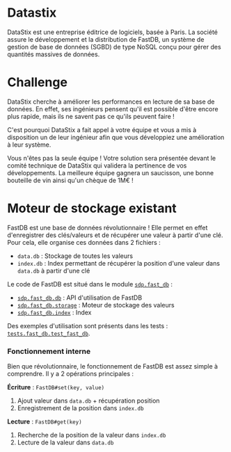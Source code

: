Datastix
==
DataStix est une entreprise éditrice de logiciels, basée à Paris. 
La société assure le développement et la distribution de FastDB, un système de gestion de base de données (SGBD) de type NoSQL conçu pour gérer des quantités massives de données.

# Challenge
DataStix cherche à améliorer les performances en lecture de sa base de données.
En effet, ses ingénieurs pensent qu'il est possible d'être encore plus rapide, mais ils ne savent pas ce qu'ils peuvent faire !

C'est pourquoi DataStix a fait appel à votre équipe et vous a mis à disposition un de leur ingénieur afin que vous développiez une amélioration à leur système.

Vous n'êtes pas la seule équipe ! Votre solution sera présentée devant le comité technique de DataStix qui validera la pertinence de vos développements.
La meilleure équipe gagnera un saucisson, une bonne bouteille de vin ainsi qu'un chèque de 1M€ !

# Moteur de stockage existant
FastDB est une base de données révolutionnaire ! 
Elle permet en effet d'enregistrer des clés/valeurs et de récupérer une valeur à partir d'une clé. Pour cela, elle organise ces données dans 2 fichiers : 
- `data.db` : Stockage de toutes les valeurs
- `index.db` : Index permettant de récupérer la position d'une valeur dans `data.db` à partir d'une clé 

Le code de FastDB est situé dans le module [`sdp.fast_db`](./sdp/fast_db) :
- [`sdp.fast_db.db`](./sdp/fast_db/db.py) : API d'utilisation de FastDB
- [`sdp.fast_db.storage`](./sdp/fast_db/storage.py) : Moteur de stockage des valeurs
- [`sdp.fast_db.index`](./sdp/fast_db/index.py) : Index

Des exemples d'utilisation sont présents dans les tests : [`tests.fast_db.test_fast_db`](./tests/fast_db/test_fast_db.py).

### Fonctionnement interne
Bien que révolutionnaire, le fonctionnement de FastDB est assez simple à comprendre.
Il y a 2 opérations principales :

**Écriture** : `FastDB#set(key, value)`
1. Ajout valeur dans `data.db` + récupération position
2. Enregistrement de la position dans `index.db`

**Lecture** : `FastDB#get(key)`
1. Recherche de la position de la valeur dans `index.db`
2. Lecture de la valeur dans `data.db`



